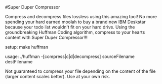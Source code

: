 #Super Duper Compressor

Compress and decompress files lossless using this amazing tool! No more spending your hard earned moolah to buy a brand new IBM Deskstar because your todo list wouldn't fit on your hard drive. Using the groundbreaking Huffman Coding algorithm, compress to your hearts content with Super Duper Compressor!!!

setup: make huffman

usage: ./huffman -[compress|c|d|decompress] sourceFilename destFilename

Not guaranteed to compress your file depending on the content of the file (larger content scales better). Use at your own risk.